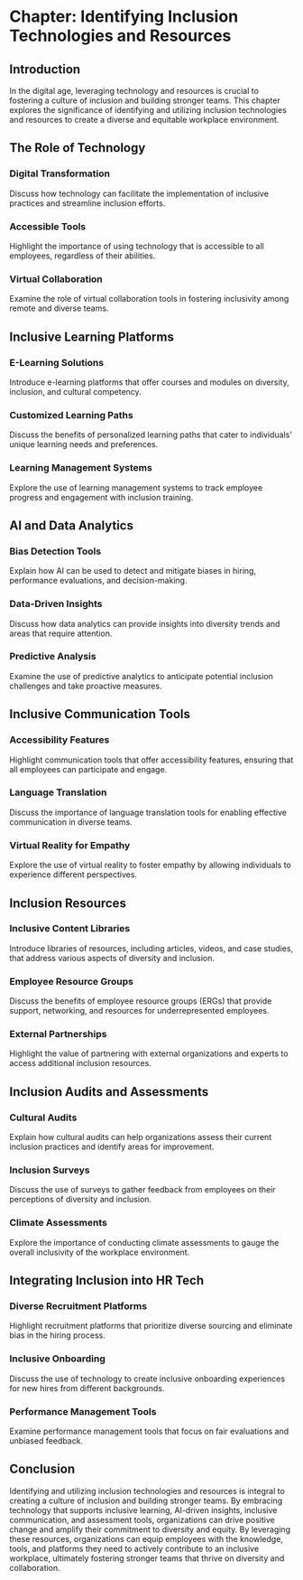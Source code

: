 Chapter: Identifying Inclusion Technologies and Resources
=========================================================

Introduction
------------

In the digital age, leveraging technology and resources is crucial to fostering a culture of inclusion and building stronger teams. This chapter explores the significance of identifying and utilizing inclusion technologies and resources to create a diverse and equitable workplace environment.

The Role of Technology
----------------------

### Digital Transformation

Discuss how technology can facilitate the implementation of inclusive practices and streamline inclusion efforts.

### Accessible Tools

Highlight the importance of using technology that is accessible to all employees, regardless of their abilities.

### Virtual Collaboration

Examine the role of virtual collaboration tools in fostering inclusivity among remote and diverse teams.

Inclusive Learning Platforms
----------------------------

### E-Learning Solutions

Introduce e-learning platforms that offer courses and modules on diversity, inclusion, and cultural competency.

### Customized Learning Paths

Discuss the benefits of personalized learning paths that cater to individuals' unique learning needs and preferences.

### Learning Management Systems

Explore the use of learning management systems to track employee progress and engagement with inclusion training.

AI and Data Analytics
---------------------

### Bias Detection Tools

Explain how AI can be used to detect and mitigate biases in hiring, performance evaluations, and decision-making.

### Data-Driven Insights

Discuss how data analytics can provide insights into diversity trends and areas that require attention.

### Predictive Analysis

Examine the use of predictive analytics to anticipate potential inclusion challenges and take proactive measures.

Inclusive Communication Tools
-----------------------------

### Accessibility Features

Highlight communication tools that offer accessibility features, ensuring that all employees can participate and engage.

### Language Translation

Discuss the importance of language translation tools for enabling effective communication in diverse teams.

### Virtual Reality for Empathy

Explore the use of virtual reality to foster empathy by allowing individuals to experience different perspectives.

Inclusion Resources
-------------------

### Inclusive Content Libraries

Introduce libraries of resources, including articles, videos, and case studies, that address various aspects of diversity and inclusion.

### Employee Resource Groups

Discuss the benefits of employee resource groups (ERGs) that provide support, networking, and resources for underrepresented employees.

### External Partnerships

Highlight the value of partnering with external organizations and experts to access additional inclusion resources.

Inclusion Audits and Assessments
--------------------------------

### Cultural Audits

Explain how cultural audits can help organizations assess their current inclusion practices and identify areas for improvement.

### Inclusion Surveys

Discuss the use of surveys to gather feedback from employees on their perceptions of diversity and inclusion.

### Climate Assessments

Explore the importance of conducting climate assessments to gauge the overall inclusivity of the workplace environment.

Integrating Inclusion into HR Tech
----------------------------------

### Diverse Recruitment Platforms

Highlight recruitment platforms that prioritize diverse sourcing and eliminate bias in the hiring process.

### Inclusive Onboarding

Discuss the use of technology to create inclusive onboarding experiences for new hires from different backgrounds.

### Performance Management Tools

Examine performance management tools that focus on fair evaluations and unbiased feedback.

Conclusion
----------

Identifying and utilizing inclusion technologies and resources is integral to creating a culture of inclusion and building stronger teams. By embracing technology that supports inclusive learning, AI-driven insights, inclusive communication, and assessment tools, organizations can drive positive change and amplify their commitment to diversity and equity. By leveraging these resources, organizations can equip employees with the knowledge, tools, and platforms they need to actively contribute to an inclusive workplace, ultimately fostering stronger teams that thrive on diversity and collaboration.
